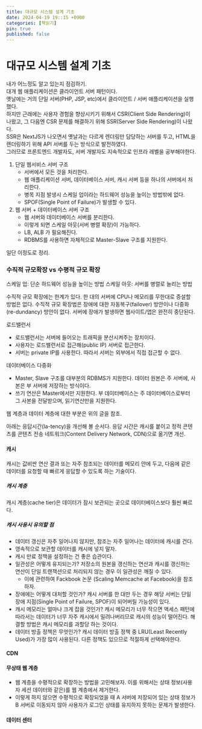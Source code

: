 ```yaml
---
title: 대규모 시스템 설계 기초
date: 2024-04-19 19::15 +0900
categories: [책읽기]
pin: true
published: false
---
```


# 대규모 시스템 설계 기초
내가 어느정도 알고 있는지 점검하기.<br/>
대개 웹 애플리케이션은 클라이언트 서버 패턴이다.<br/>
옛날에는 거의 단일 서버(PHP, JSP, etc)에서 클라이언트 / 서버 애플리케이션을 실행했다.<br/>
하지만 근래에는 사용자 경험을 향상시키기 위해서 CSR(Client Side Rendering)이 나왔고, 그 다음엔 CSR 문제를 해결하기 위해 SSR(Server Side Rendering)이 나왔다.<br/>
SSR은 NextJS가 나오면서 옛날과는 다르게 렌더링만 담당하는 서버를 두고, HTML을 렌더링하기 위해 API 서버를 두는 방식으로 발전하였다.<br/>
그러므로 프론트엔드 개발자도, 서버 개발자도 지속적으로 인프라 레벨을 공부해야한다.<br/>

1. 단일 웹서비스 서버 구조
    - 서버에서 모든 것을 처리한다.
    - 웹 애플리케이션 서버, 데이터베이스 서버, 캐시 서버 등을 하나의 서버에서 처리한다.
    - 병목 지점 발생시 스케일 업이라는 하드웨어 성능을 높이는 방법밖에 없다.
    - SPOF(Single Point of Failure)가 발생할 수 있다.
2. 웹 서버 + 데이터베이스 서버 구조
    - 웹 서버와 데이터베이스 서버를 분리한다.
    - 이렇게 되면 스케일 아웃(서버 병렬 확장)이 가능하다.
    - LB, ALB 가 필요해진다.
    - RDBMS를 사용하면 자체적으로 Master-Slave 구조를 지원한다.

일단 이정도로 정리.

### 수직적 규모확장 vs 수평적 규모 확장
스케일 업: 단순 하드웨어 성능을 높이는 방법
스케일 아웃: 서버를 병렬로 늘리는 방법

수직적 규모 확장에는 한계가 있다. 한 대의 서버에 CPU나 메모리를 무한대로 증설할 방법은 없다.
수직적 규모 확장법은 장애에 대한 자동복구(failover) 방안이나 다중화(re-dundancy) 방안이 없다. 서버에 장애가 발생하면 웹사이트/앱은 완전히 중단된다.

로드밸런서
- 로드밸런서는 서버에 들어오는 트래픽을 분산시켜주는 장치이다.
- 사용자는 로드밸런서로 접근해(public IP) 서버로 접근한다.
- 서버는 private IP를 사용한다. 따라서 서버는 외부에서 직접 접근할 수 없다.

데이터베이스 다중화
- Master, Slave 구조를 대부분의 RDBMS가 지원한다. 데이터 원본은 주 서버에, 사본은 부 서버에 저장하는 방식이다.
- 쓰기 연산은 Master에서만 지원한다. 부 데이터베이스는 주 데이터베이스로부터 그 사본을 전달받으며, 읽기연산만을 지원한다.

웹 계층과 데이터 계층에 대한 부분은 위의 글을 참조.

아래는 응답시간(la-tency)을 개선해 볼 순서다.
응답 시간은 캐시를 붙이고 정적 콘텐츠를 콘텐츠 전송 네트워크(Content Delivery Network, CDN)으로 옮기면 개선.

#### 캐시
캐시는 값비싼 연산 결과 또는 자주 참조되는 데이터를 메모리 안에 두고, 다음에 같은 데이터를 요청할 때 빠르게 응답할 수 있도록 하는 기술이다.

##### 캐시 계층
캐시 계층(cache tier)은 데이터가 잠시 보관되는 곳으로 데이터베이스보다 훨씬 빠르다.

##### 캐시 사용시 유의할 점
- 데이터 갱신은 자주 일어나지 않지만, 참조는 자주 일어나는 데이터에 캐시를 건다.
- 영속적으로 보관할 데이터를 캐시에 넣지 말자.
- 캐시 만료 정책을 설정하는 건 좋은 습관이다. 
- 일관성은 어떻게 유지되는가? 저장소의 원본을 갱신하는 연산과 캐시를 갱신하는 연산이 단일 트랜잭션으로 처리되지 않는 경우 이 일관성은 깨질 수 있다.
  - 이에 관련하여 Fackbook 논문 (Scaling Memcache at Facebook)을 참조하자.
- 장애에는 어떻게 대처할 것인가? 캐시 서버를 한 대만 두는 경우 해당 서버는 단일 장애 지점(Single Point of Failure, SPOF)이 되어버릴 가능성이 있다.
- 캐시 메모리는 얼마나 크게 잡을 것인가? 캐시 메모리가 너무 작으면 액세스 패턴에 따라서는 데이터가 너무 자주 캐시에서 밀려나버리므로 캐시의 성능이 떨어진다. 해결할 방법은 캐시 메모리를 과할당 하는 것이다.
- 데이터 방출 정책은 무엇인가? 캐시 데이터 방출 정책 중 LRU(Least Recently Used)가 가장 많이 사용된다. 다른 정책도 있으므로 적절하게 선택해야한다.

#### CDN

#### 무상태 웹 계층
- 웹 계층을 수평적으로 확장하는 방법을 고민해보자. 이를 위해서는 상태 정보(사용자 세션 데이터와 같은)를 웹 계층에서 제거한다.
- 이렇게 하지 않으면 수평적으로 확장되었을 때 A 서버에 저장되어 있는 상태 정보가 B 서버로 이동되지 않아 사용자가 로그인 상태를 유지하지 못하는 문제가 발생한다.

#### 데이터 센터

